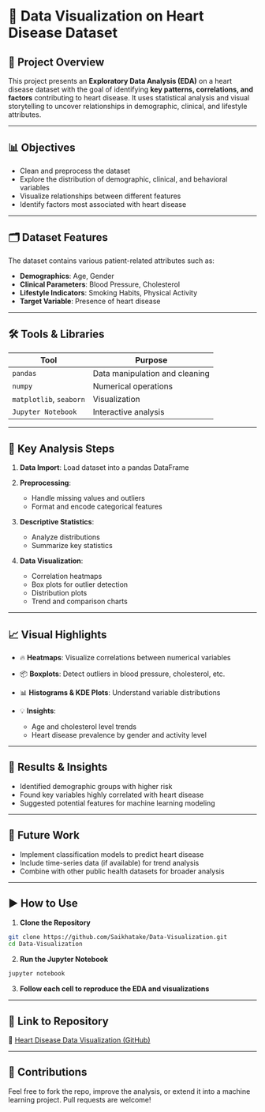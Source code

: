 # 💓 Data Visualization on Heart Disease Dataset

## 🧠 Project Overview

This project presents an **Exploratory Data Analysis (EDA)** on a heart disease dataset with the goal of identifying **key patterns, correlations, and factors** contributing to heart disease. It uses statistical analysis and visual storytelling to uncover relationships in demographic, clinical, and lifestyle attributes.

---

## 📊 Objectives

* Clean and preprocess the dataset
* Explore the distribution of demographic, clinical, and behavioral variables
* Visualize relationships between different features
* Identify factors most associated with heart disease

---

## 🗂️ Dataset Features

The dataset contains various patient-related attributes such as:

* **Demographics**: Age, Gender
* **Clinical Parameters**: Blood Pressure, Cholesterol
* **Lifestyle Indicators**: Smoking Habits, Physical Activity
* **Target Variable**: Presence of heart disease

---

## 🛠️ Tools & Libraries

| Tool                    | Purpose                        |
| ----------------------- | ------------------------------ |
| `pandas`                | Data manipulation and cleaning |
| `numpy`                 | Numerical operations           |
| `matplotlib`, `seaborn` | Visualization                  |
| `Jupyter Notebook`      | Interactive analysis           |

---

## 🧪 Key Analysis Steps

1. **Data Import**: Load dataset into a pandas DataFrame
2. **Preprocessing**:

   * Handle missing values and outliers
   * Format and encode categorical features
3. **Descriptive Statistics**:

   * Analyze distributions
   * Summarize key statistics
4. **Data Visualization**:

   * Correlation heatmaps
   * Box plots for outlier detection
   * Distribution plots
   * Trend and comparison charts

---

## 📈 Visual Highlights

* 🔥 **Heatmaps**: Visualize correlations between numerical variables
* 📦 **Boxplots**: Detect outliers in blood pressure, cholesterol, etc.
* 📊 **Histograms & KDE Plots**: Understand variable distributions
* 💡 **Insights**:

  * Age and cholesterol level trends
  * Heart disease prevalence by gender and activity level

---

## 🧠 Results & Insights

* Identified demographic groups with higher risk
* Found key variables highly correlated with heart disease
* Suggested potential features for machine learning modeling

---

## 📌 Future Work

* Implement classification models to predict heart disease
* Include time-series data (if available) for trend analysis
* Combine with other public health datasets for broader analysis

---

## ▶️ How to Use

1. **Clone the Repository**

```bash
git clone https://github.com/Saikhatake/Data-Visualization.git
cd Data-Visualization
```

2. **Run the Jupyter Notebook**

```bash
jupyter notebook
```

3. **Follow each cell to reproduce the EDA and visualizations**

---

## 📎 Link to Repository

🔗 [Heart Disease Data Visualization (GitHub)](https://github.com/Saikhatake/Data-Visualization)

---

## 🙌 Contributions

Feel free to fork the repo, improve the analysis, or extend it into a machine learning project.
Pull requests are welcome!

